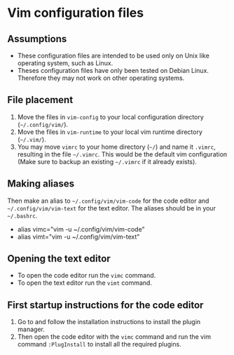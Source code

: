 # Vim configuration files

## Assumptions

 - These configuration files are intended to be used only on Unix like operating system, such as Linux.
 - Theses configuration files have only been tested on Debian Linux. Therefore they may not work on other operating systems.

## File placement

 1. Move the files in `vim-config` to your local configuration directory (`~/.config/vim/`).
 2. Move the files in `vim-runtime` to your local vim runtime directory (`~/.vim/`).
 3. You may move `vimrc` to your home directory (`~/`) and name it `.vimrc`, resulting in the file `~/.vimrc`. This would be the default vim configuration (Make sure to backup an existing `~/.vimrc` if it already exists).

## Making aliases

Then make an alias to `~/.config/vim/vim-code` for the code editor and `~/.config/vim/vim-text` for the text editor. The aliases should be in your `~/.bashrc`.

 - alias vimc="vim -u ~/.config/vim/vim-code"
 - alias vimt="vim -u ~/.config/vim/vim-text"

## Opening the text editor

 - To open the code editor run the `vimc` command.
 - To open the text editor run the `vimt` command.

## First startup instructions for the code editor
 1. Go to [](https://github.com/junegunn/vim-plug) and follow the installation instructions to install the plugin manager.
 2. Then open the code editor with the `vimc` command and run the vim command `:PlugInstall` to install all the required plugins.
